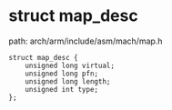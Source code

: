 struct map_desc
========================================

path: arch/arm/include/asm/mach/map.h
```
struct map_desc {
    unsigned long virtual;
    unsigned long pfn;
    unsigned long length;
    unsigned int type;
};
```